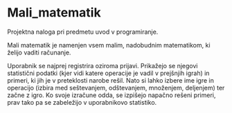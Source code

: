 # Mali_matematik

Projektna naloga pri predmetu uvod v programiranje.

Mali matematik je namenjen vsem malim, nadobudnim matematikom, ki želijo vaditi računanje.

Uporabnik se najprej registrira oziroma prijavi. Prikažejo se njegovi statistični podatki (kjer vidi katere operacije je vadil v prejšnjih igrah) in primeri, ki jih je v preteklosti narobe rešil.
Nato si lahko izbere ime igre in operacijo (izbira med seštevanjem, odštevanjem, množenjem, deljenjem) ter začne z igro.
Ko svoje izračune odda, se izpišejo napačno rešeni primeri, prav tako pa se zabeležijo v uporabnikovo statistiko.